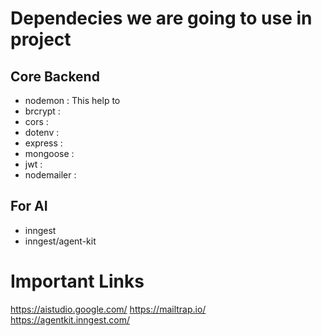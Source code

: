 # Dependecies we are going to use in project

## Core Backend
- nodemon : This help to 
- brcrypt :
- cors : 
- dotenv : 
- express : 
- mongoose : 
- jwt : 
- nodemailer :  

## For AI

- inngest
- inngest/agent-kit

# Important Links

https://aistudio.google.com/
https://mailtrap.io/
https://agentkit.inngest.com/
